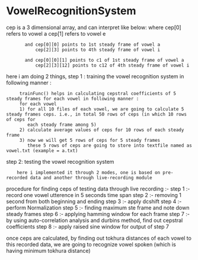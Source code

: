# VowelRecognitionSystem

cep is a 3 dimensional array, and can interpret like below:
         where cep[0] refers to vowel a
               cep[1] refers to vowel e
 
           and cep[0][0] points to 1st steady frame of vowel a
               cep[2][3] points to 4th steady frame of vowel i
	 
           and cep[0][0][1] points to c1 of 1st steady frame of vowel a
               cep[2][3][12] points to c12 of 4th steady frame of vowel i

here i am doing 2 things, 
step 1 : training the vowel recognition system in following manner :
   
         trainFunc() helps in calculating cepstral coefficients of 5 steady frames for each vowel in following manner : 
         for each vowel
         1) for all 10 files of each vowel, we are going to calculate 5 steady frames ceps. i.e., in total 50 rows of ceps (in which 10 rows of ceps for
            each steady frame among 5)
         2) calculate average values of ceps for 10 rows of each steady frame
         3) now we will get 5 rows of ceps for 5 steady frames
            these 5 rows of ceps are going to store into textfile named as vowel.txt (example = a.txt) 

step 2: testing the vowel recognition system

        here i implemented it through 2 modes, one is based on pre-recorded data and another through live-recording module 

	 	  	  
procedure for finding ceps of testing data through live recording :-
step 1 :- record one vowel utterence in 5 seconds time span
step 2 :- removing 1 second from both beginning and ending
step 3 :- apply dcshift
step 4 :- perform Normalization
step 5 :- finding maximum ste frame and note down steady frames
step 6 :- applying hamming window for each frame
step 7 :- by using auto-correlation analysis and durbins method, find out cepstral coefficients
step 8 :- apply raised sine window for output of step 7

once ceps are calculated, by finding out tokhura distances of each vowel to this recorded data, we are going to recognize vowel spoken (which is 
having minimum tokhura distance)
